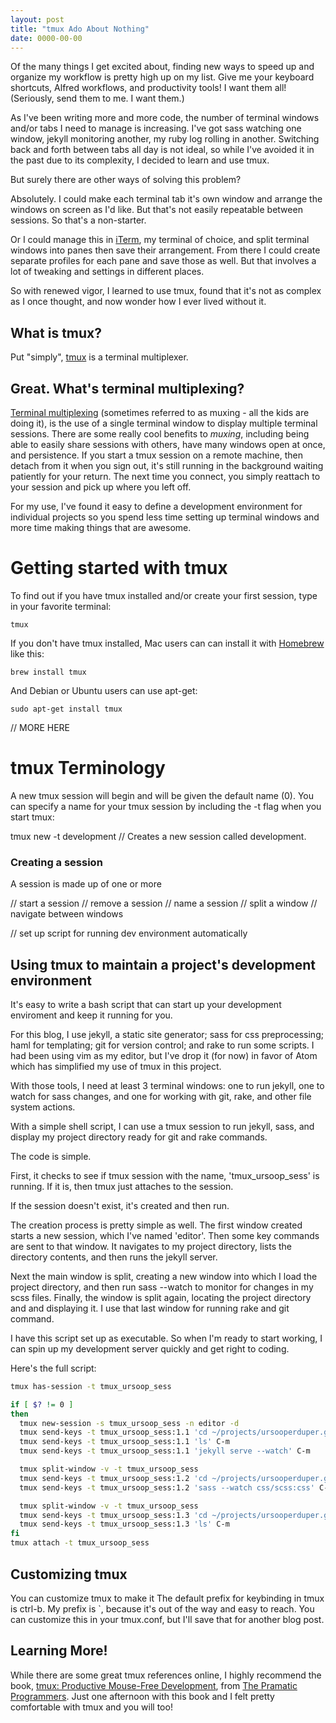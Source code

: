 ```yaml
---
layout: post
title: "tmux Ado About Nothing"
date: 0000-00-00
---
```


Of the many things I get excited about, finding new ways to speed up and organize my workflow is pretty high up on my list. Give me your keyboard shortcuts, Alfred workflows, and productivity tools! I want them all! (Seriously, send them to me. I want them.)

As I've been writing more and more code, the number of terminal windows and/or tabs I need to manage is increasing. I've got sass watching one window, jekyll monitoring another, my ruby log rolling in another. Switching back and forth between tabs all day is not ideal, so while I've avoided it in the past due to its complexity, I decided to learn and use tmux.

But surely there are other ways of solving this problem?

Absolutely. I could make each terminal tab it's own window and arrange the windows on screen as I'd like. But that's not easily repeatable between sessions. So that's a non-starter.

Or I could manage this in [iTerm](http://iterm2.com/), my terminal of choice, and split terminal windows into panes then save their arrangement. From there I could create separate profiles for each pane and save those as well. But that involves a lot of tweaking and settings in different places.

So with renewed vigor, I learned to use tmux, found that it's not as complex as I once thought, and now wonder how I ever lived without it.

## What is tmux?

Put "simply", [tmux](http://tmux.sourceforge.net/) is a terminal multiplexer.

## Great. What's terminal multiplexing?

[Terminal multiplexing](https://en.wikipedia.org/wiki/Terminal_multiplexer) (sometimes referred to as muxing - all the kids are doing it), is the use of a single terminal window to display multiple terminal sessions. There are some really cool benefits to *muxing*, including being able to easily share sessions with others, have many windows open at once, and persistence. If you start a tmux session on a remote machine, then detach from it when you sign out, it's still running in the background waiting patiently for your return. The next time you connect, you simply reattach to your session and pick up where you left off.

For my use, I've found it easy to define a development environment for individual projects so you spend less time setting up terminal windows and more time making things that are awesome.

# Getting started with tmux

To find out if you have tmux installed and/or create your first session, type in your favorite terminal:

`tmux`

If you don't have tmux installed, Mac users can  can install it with [Homebrew](http://brew.sh/) like this:

`brew install tmux`

And Debian or Ubuntu users can use apt-get:

`sudo apt-get install tmux`


// MORE HERE

# tmux Terminology

A new tmux session will begin and will be given the default name (0). You can specify a name for your tmux session by including the -t flag when you start tmux:

tmux new -t development // Creates a new session called development.

### Creating a session

A session is made up of one or more

// start a session
// remove a session
// name a session
// split a window
// navigate between windows

// set up script for running dev environment automatically

## Using tmux to maintain a project's development environment

It's easy to write a bash script that can start up your development enviroment and keep it running for you.

For this blog, I use jekyll, a static site generator; sass for css preprocessing; haml for templating; git for version control; and rake to run some scripts. I had been using vim as my editor, but I've drop it (for now) in favor of Atom which has simplified my use of tmux in this project.

With those tools, I need at least 3 terminal windows: one to run jekyll, one to watch for sass changes, and one for working with git, rake, and other file system actions.

With a simple shell script, I can use a tmux session to run jekyll, sass, and display my project directory ready for git and rake commands.

The code is simple.

First, it checks to see if tmux session with the name, 'tmux_ursoop_sess' is running. If it is, then tmux just attaches to the session.

If the session doesn't exist, it's created and then run.

The creation process is pretty simple as well. The first window created starts a new session, which I've named 'editor'. Then some key commands are sent to that window. It navigates to my project directory,  lists the directory contents, and then runs the jekyll server.

Next the main window is split, creating a new window into which I load the project directory, and then run sass --watch to monitor for changes in my scss files. Finally, the window is split again, locating the project directory and and displaying it. I use that last window for running rake and git command.

I have this script set up as executable. So when I'm ready to start working, I can spin up my development server quickly and get right to coding.

Here's the full script:

```sh
tmux has-session -t tmux_ursoop_sess

if [ $? != 0 ]
then
  tmux new-session -s tmux_ursoop_sess -n editor -d
  tmux send-keys -t tmux_ursoop_sess:1.1 'cd ~/projects/ursooperduper.github.io' C-m
  tmux send-keys -t tmux_ursoop_sess:1.1 'ls' C-m
  tmux send-keys -t tmux_ursoop_sess:1.1 'jekyll serve --watch' C-m

  tmux split-window -v -t tmux_ursoop_sess
  tmux send-keys -t tmux_ursoop_sess:1.2 'cd ~/projects/ursooperduper.github.io' C-m
  tmux send-keys -t tmux_ursoop_sess:1.2 'sass --watch css/scss:css' C-m

  tmux split-window -v -t tmux_ursoop_sess
  tmux send-keys -t tmux_ursoop_sess:1.3 'cd ~/projects/ursooperduper.github.io' C-m
  tmux send-keys -t tmux_ursoop_sess:1.3 'ls' C-m
fi
tmux attach -t tmux_ursoop_sess
```
## Customizing tmux

You can customize tmux to make it
The default prefix for keybinding in tmux is ctrl-b. My prefix is `, because it's out of the way and easy to reach. You can customize this in your tmux.conf, but I'll save that for another blog post.

## Learning More!

While there are some great tmux references online, I highly recommend the book, [tmux: Productive Mouse-Free Development](https://pragprog.com/book/bhtmux/tmux), from [The Pramatic Programmers](https://pragprog.com/). Just one afternoon with this book and I felt pretty comfortable with tmux and you will too!
